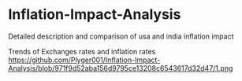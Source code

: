 # Inflation-Impact-Analysis
Detailed description and comparison of usa and india inflation impact

Trends of Exchanges rates and inflation rates 
https://github.com/Plyger001/Inflation-Impact-Analysis/blob/971f9d52aba156d9795ce13208c6543617d32d47/1.png

